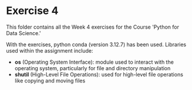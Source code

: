 # Exercise 4

This folder contains all the Week 4 exercises for the Course 'Python for Data Science.' 

With the exercises, python conda (version 3.12.7) has been used. Libraries used within the assignment include:
- **os** (Operating System Interface):  module used to interact with the operating system, particularly for file and directory manipulation
- **shutil** (High-Level File Operations): used for high-level file operations like copying and moving files

